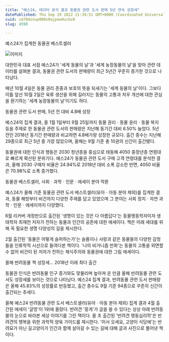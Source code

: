 ```yaml
---
title: "예스24, 데이터 분석 결과 동물권 관련 도서 판매 5년 연속 성장세"
datePublished: Thu Sep 29 2022 21:39:51 GMT+0000 (Coordinated Universal Time)
cuid: cm704znup000s0ajpew9ucbv8
slug: 4590

---
```



예스24가 집계한 동물권 베스트셀러

![이미지](https://cdn.hashnode.com/res/hashnode/image/upload/v1739257467662/8b0cf2eb-7483-4292-9724-b2d8611b344b.jpeg)

대한민국 대표 서점 예스24가 '세계 동물의 날'과 '세계 농장동물의 날'을 맞아 관련 데이터를 살펴본 결과, 동물권 관련 도서의 판매량이 최근 5년간 꾸준히 증가한 것으로 나타났다.

매년 10월 4일은 동물 권리 존중과 보호의 뜻을 되새기는 '세계 동물의 날'이다. 그보다 이틀 앞선 10월 2일은 육류 생산을 위해 길러지는 동물의 고통과 처우 개선에 대한 관심을 환기하는 '세계 농장동물의 날'이기도 하다.

동물권 관련 도서 판매, 5년 전 대비 4.8배 성장

예스24의 집계 결과, 올 1월 1일부터 9월 25일까지 동물 권리ㆍ동물 윤리ㆍ동물 복지 등을 주제로 한 동물권 관련 도서의 판매량은 지난해 동기간 대비 6.50% 늘었다. 5년 전인 2018년 동기간 판매량과 비교하면 4.8배가량 성장한 규모다. 출간 종수는 지난해 29종으로 최근 5년 중 가장 많았으며, 올해는 9월 기준 총 10권의 신간이 출간됐다.

동물권에 대한 인식과 행동은 2030 청년층을 중심으로 태동해 4050 중장년층 연령대로 빠르게 확산된 분위기다. 예스24가 동물권 관련 도서 구매 고객 연령대를 분석한 결과, 올해 2030 구매자 비율은 24.94%로 2018년 대비 소폭 감소한 반면, 4050 비율은 70.98%로 소폭 증가했다.

동물권 베스트셀러, 사회ㆍ과학ㆍ인문ㆍ에세이 분야 막론

예스24가 올해 기준 동물권 관련 도서 베스트셀러(유아ㆍ아동 분야 제외)를 집계한 결과, 동물 해방부터 비건까지 다양한 주제를 담고 있었으며 그 분야는 사회 정치ㆍ자연 과학ㆍ인문ㆍ에세이까지 다양했다.

6월 리커버 개정판으로 출간된 '생명이 있는 것은 다 아름답다'는 동물행동학자이자 생태학자 최재천 저자가 전하는 동물과 인간의 공존에 대한 에세이다. 책은 미래 세대를 위해 꼭 필요한 생명 다양성의 길을 제시한다.

2월 출간된 '동물은 어떻게 슬퍼하는가'는 슬픔이나 사랑과 같은 동물들의 다양한 감정들을 인류학적 시선으로 들여다본 책이다. '나의 비거니즘 만화'는 동물의 고통을 외면할 수 없어 비건이 된 저자가 전하는 채식주의와 동물권에 대한 그림 에세이다.

올해 반려동물 책 성장세… 2018년 이래 최다 출간

동물권 인식은 반려동물 인구 증가와도 맞물리며 높아져 온 만큼 올해 반려동물 관련 도서도 성장세를 보이는 것으로 나타났다. 예스24 집계 결과, 반려동물 관련 도서 판매량은 올해 45.83%의 성장률로 반등했고, 출간 종수도 9월 기준 94종으로 꾸준히 신간이 출간되는 추세다.

올해 예스24 반려동물 관련 도서 베스트셀러(유아ㆍ아동 분야 제외) 집계 결과 4월 출간된 에세이 '글멍'이 1위에 올랐다. 반려견 '뭉게'가 글을 쓸 수 있다는 상상 아래 반려동물의 눈으로 바라본 세상 이야기를 그린 책이다. 올 초 출간된 '반려견 행동심리학'은 반려견의 행복을 위한 과학적 양육 가이드를 제시한다. '어서 오세요, 고양이 식당에'는 반려묘가 아닌 길고양이가 인간과 함께 살아갈 수 있는 길에 대해 글과 사진으로 풀어낸 책이다.